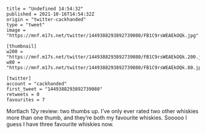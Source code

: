 ```
title = "Undefined 14:54:32"
published = 2021-10-16T14:54:32Z
origin = "twitter-cackhanded"
type = "tweet"
image = "https://mnf.m17s.net/twitter/1449388293892739080/FB1C9rsWEAEkOQk.jpg"

[thumbnail]
w200 = "https://mnf.m17s.net/twitter/1449388293892739080/FB1C9rsWEAEkOQk.200.jpg"
w80 = "https://mnf.m17s.net/twitter/1449388293892739080/FB1C9rsWEAEkOQk.80.jpg"

[twitter]
account = "cackhanded"
first_tweet = "1449388293892739080"
retweets = 0
favourites = 7
```

Mortlach 12y review: two thumbs up. I’ve only ever rated two other whiskies more than one thumb, and they’re both my favourite whiskies. Sooooo I guess I have three favourite whiskies now.

<p class='image'><img src='https://mnf.m17s.net/twitter/1449388293892739080/FB1C9rsWEAEkOQk.jpg' alt=''></p>

